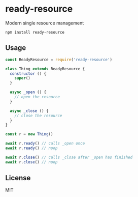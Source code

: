 # ready-resource

Modern single resource management

```
npm install ready-resource
```

## Usage

``` js
const ReadyResource = require('ready-resource')

class Thing extends ReadyResource {
  constructor () {
    super()
  }

  async _open () {
    // open the resource
  }

  async _close () {
    // close the resource
  }
}

const r = new Thing()

await r.ready() // calls _open once
await r.ready() // noop

await r.close() // calls _close after _open has finished
await r.close() // noop
```

## License

MIT
